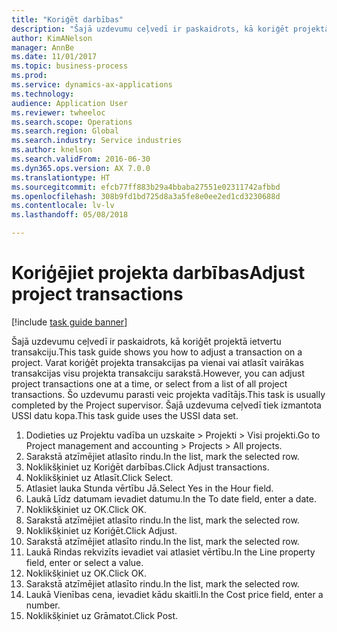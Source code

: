 ```yaml
--- 
title: "Koriģēt darbības"
description: "Šajā uzdevumu ceļvedī ir paskaidrots, kā koriģēt projektā ietvertu transakciju."
author: KimANelson
manager: AnnBe
ms.date: 11/01/2017
ms.topic: business-process
ms.prod: 
ms.service: dynamics-ax-applications
ms.technology: 
audience: Application User
ms.reviewer: twheeloc
ms.search.scope: Operations
ms.search.region: Global
ms.search.industry: Service industries
ms.author: knelson
ms.search.validFrom: 2016-06-30
ms.dyn365.ops.version: AX 7.0.0
ms.translationtype: HT
ms.sourcegitcommit: efcb77ff883b29a4bbaba27551e02311742afbbd
ms.openlocfilehash: 308b9fd1bd725d8a3a5fe8e0ee2ed1cd3230688d
ms.contentlocale: lv-lv
ms.lasthandoff: 05/08/2018

---
```

# <a name="adjust-project-transactions"></a><span data-ttu-id="c7f73-103">Koriģējiet projekta darbības</span><span class="sxs-lookup"><span data-stu-id="c7f73-103">Adjust project transactions</span></span>

[!include [task guide banner](../../includes/task-guide-banner.md)]

<span data-ttu-id="c7f73-104">Šajā uzdevumu ceļvedī ir paskaidrots, kā koriģēt projektā ietvertu transakciju.</span><span class="sxs-lookup"><span data-stu-id="c7f73-104">This task guide shows you how to adjust a transaction on a project.</span></span> <span data-ttu-id="c7f73-105">Varat koriģēt projekta transakcijas pa vienai vai atlasīt vairākas transakcijas visu projekta transakciju sarakstā.</span><span class="sxs-lookup"><span data-stu-id="c7f73-105">However, you can adjust project transactions one at a time, or select from a list of all project transactions.</span></span> <span data-ttu-id="c7f73-106">Šo uzdevumu parasti veic projekta vadītājs.</span><span class="sxs-lookup"><span data-stu-id="c7f73-106">This task is usually completed by the Project supervisor.</span></span> <span data-ttu-id="c7f73-107">Šajā uzdevuma ceļvedī tiek izmantota USSI datu kopa.</span><span class="sxs-lookup"><span data-stu-id="c7f73-107">This task guide uses the USSI data set.</span></span>

1. <span data-ttu-id="c7f73-108">Dodieties uz Projektu vadība un uzskaite > Projekti > Visi projekti.</span><span class="sxs-lookup"><span data-stu-id="c7f73-108">Go to Project management and accounting > Projects > All projects.</span></span> 
2. <span data-ttu-id="c7f73-109">Sarakstā atzīmējiet atlasīto rindu.</span><span class="sxs-lookup"><span data-stu-id="c7f73-109">In the list, mark the selected row.</span></span> 
3. <span data-ttu-id="c7f73-110">Noklikšķiniet uz Koriģēt darbības.</span><span class="sxs-lookup"><span data-stu-id="c7f73-110">Click Adjust transactions.</span></span> 
4. <span data-ttu-id="c7f73-111">Noklikšķiniet uz Atlasīt.</span><span class="sxs-lookup"><span data-stu-id="c7f73-111">Click Select.</span></span> 
5. <span data-ttu-id="c7f73-112">Atlasiet lauka Stunda vērtību Jā.</span><span class="sxs-lookup"><span data-stu-id="c7f73-112">Select Yes in the Hour field.</span></span> 
6. <span data-ttu-id="c7f73-113">Laukā Līdz datumam ievadiet datumu.</span><span class="sxs-lookup"><span data-stu-id="c7f73-113">In the To date field, enter a date.</span></span> 
7. <span data-ttu-id="c7f73-114">Noklikšķiniet uz OK.</span><span class="sxs-lookup"><span data-stu-id="c7f73-114">Click OK.</span></span> 
8. <span data-ttu-id="c7f73-115">Sarakstā atzīmējiet atlasīto rindu.</span><span class="sxs-lookup"><span data-stu-id="c7f73-115">In the list, mark the selected row.</span></span> 
9. <span data-ttu-id="c7f73-116">Noklikšķiniet uz Koriģēt.</span><span class="sxs-lookup"><span data-stu-id="c7f73-116">Click Adjust.</span></span> 
10. <span data-ttu-id="c7f73-117">Sarakstā atzīmējiet atlasīto rindu.</span><span class="sxs-lookup"><span data-stu-id="c7f73-117">In the list, mark the selected row.</span></span> 
11. <span data-ttu-id="c7f73-118">Laukā Rindas rekvizīts ievadiet vai atlasiet vērtību.</span><span class="sxs-lookup"><span data-stu-id="c7f73-118">In the Line property field, enter or select a value.</span></span> 
12. <span data-ttu-id="c7f73-119">Noklikšķiniet uz OK.</span><span class="sxs-lookup"><span data-stu-id="c7f73-119">Click OK.</span></span> 
13. <span data-ttu-id="c7f73-120">Sarakstā atzīmējiet atlasīto rindu.</span><span class="sxs-lookup"><span data-stu-id="c7f73-120">In the list, mark the selected row.</span></span> 
14. <span data-ttu-id="c7f73-121">Laukā Vienības cena, ievadiet kādu skaitli.</span><span class="sxs-lookup"><span data-stu-id="c7f73-121">In the Cost price field, enter a number.</span></span> 
15. <span data-ttu-id="c7f73-122">Noklikšķiniet uz Grāmatot.</span><span class="sxs-lookup"><span data-stu-id="c7f73-122">Click Post.</span></span> 

